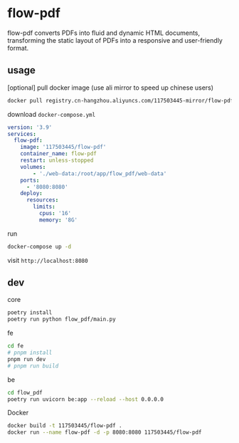 # flow-pdf

flow-pdf converts PDFs into fluid and dynamic HTML documents, transforming the static layout of PDFs into a responsive and user-friendly format.

## usage

[optional] pull docker image (use ali mirror to speed up chinese users)

```sh
docker pull registry.cn-hangzhou.aliyuncs.com/117503445-mirror/flow-pdf && docker tag registry.cn-hangzhou.aliyuncs.com/117503445-mirror/flow-pdf 117503445/flow-pdf
```

download `docker-compose.yml`

```yaml
version: '3.9'
services:
  flow-pdf:
    image: '117503445/flow-pdf'
    container_name: flow-pdf
    restart: unless-stopped
    volumes:
        - './web-data:/root/app/flow_pdf/web-data'
    ports:
      - '8080:8080'
    deploy:
      resources:
        limits:
          cpus: '16'
          memory: '8G'
```

run

```sh
docker-compose up -d
```

visit `http://localhost:8080`

## dev

core

```sh
poetry install
poetry run python flow_pdf/main.py
```

fe

```sh
cd fe
# pnpm install
pnpm run dev
# pnpm run build
```

be

```sh
cd flow_pdf
poetry run uvicorn be:app --reload --host 0.0.0.0
```

Docker

```sh
docker build -t 117503445/flow-pdf .
docker run --name flow-pdf -d -p 8080:8080 117503445/flow-pdf
```
